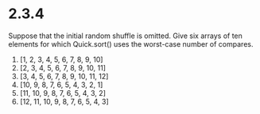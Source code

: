 # 2.3.4

Suppose that the initial random shuffle is omitted. Give six arrays of ten elements
for which Quick.sort() uses the worst-case number of compares.

1) [1, 2, 3, 4, 5, 6, 7, 8, 9, 10]
2) [2, 3, 4, 5, 6, 7, 8, 9, 10, 11]
3) [3, 4, 5, 6, 7, 8, 9, 10, 11, 12]
4) [10, 9, 8, 7, 6, 5, 4, 3, 2, 1]
5) [11, 10, 9, 8, 7, 6, 5, 4, 3, 2]
6) [12, 11, 10, 9, 8, 7, 6, 5, 4, 3]
